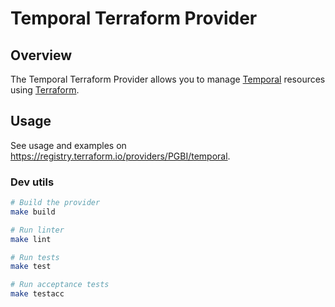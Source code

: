 # Temporal Terraform Provider

## Overview

The Temporal Terraform Provider allows you to manage [Temporal](https://temporal.io/) resources using [Terraform](https://www.terraform.io/).

## Usage

See usage and examples on <https://registry.terraform.io/providers/PGBI/temporal>.

### Dev utils

```bash
# Build the provider
make build

# Run linter
make lint

# Run tests
make test

# Run acceptance tests
make testacc
```
